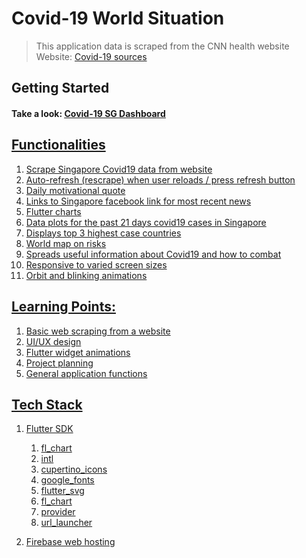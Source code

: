 # Covid-19 World Situation
> This application data is scraped from the CNN health website
> <br>Website: <a href="https://edition.cnn.com/interactive/2020/health/coronavirus-maps-and-cases/" target="_blank">Covid-19 sources</a>

## Getting Started
#### Take a look: <a href="https://covid19-sg-37b20.web.app/#/" target="_blank"><u>Covid-19 SG Dashboard</a>

## Functionalities
1. Scrape Singapore Covid19 data from website
2. Auto-refresh (rescrape) when user reloads / press refresh button
3. Daily motivational quote
4. Links to Singapore facebook link for most recent news
5. Flutter charts
6. Data plots for the past 21 days covid19 cases in Singapore
7. Displays top 3 highest case countries
8. World map on risks
9. Spreads useful information about Covid19 and how to combat
10. Responsive to varied screen sizes
11. Orbit and blinking animations

## Learning Points:
1. Basic web scraping from a website
2. UI/UX design
3. Flutter widget animations
4. Project planning
5. General application functions

## Tech Stack
1. Flutter SDK
   1. fl_chart
   2. intl
   3. cupertino_icons
   4. google_fonts
   5. flutter_svg
   6. fl_chart
   7. provider
   8. url_launcher

2. Firebase web hosting
